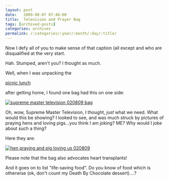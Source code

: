 ```yaml
---
layout: post
date:	2009-08-07 07:46:00
title:  Television and Prayer Bag
tags: [archived-posts]
categories: archives
permalink: /:categories/:year/:month/:day/:title/
---
```

Now I defy all of you to make sense of that caption (all except <LJ user="shortindiangirl"> and <LJ user="chaibacca"> who are disqualified at the very start.

Hah. Stumped, aren't you? I thought as much.

Well, when I was unpacking the 

<a href="http://deponti.livejournal.com/568470.html"> picnic lunch </a>

after getting home, I found one bag had this on one side:


<a href="http://s562.photobucket.com/albums/ss67/pugaippadam/?action=view&current=IMG_4200-1.jpg" target="_blank"><img src="http://i562.photobucket.com/albums/ss67/pugaippadam/IMG_4200-1.jpg" border="0" alt="supreme master television 020809 bag"></a>

Oh, wow, Supreme Master Television, I thought, *just* what we need. What would this be showing? I looked to see, and was much struck by pictures of praying hens and loving pigs...you think I am joking? ME? Why would I joke about such a thing?

Here they are:

<a href="http://s562.photobucket.com/albums/ss67/pugaippadam/?action=view&current=IMG_4201.jpg" target="_blank"><img src="http://i562.photobucket.com/albums/ss67/pugaippadam/IMG_4201.jpg" border="0" alt="hen praying and pig loving us 020809"></a>


Please note that the bag also advocates heart transplants!

And it goes on to list "life-saving food". Do you know of food which is otherwise (ok, don't count my Death By Chocolate dessert)....?
